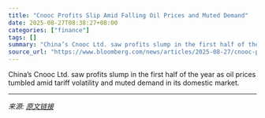 ```yaml
---
title: "Cnooc Profits Slip Amid Falling Oil Prices and Muted Demand"
date: 2025-08-27T08:38:27+08:00
categories: ["finance"]
tags: []
summary: "China’s Cnooc Ltd. saw profits slump in the first half of the year as oil prices tumbled amid tariff volatility and muted demand in its domestic market."
source_url: "https://www.bloomberg.com/news/articles/2025-08-27/cnooc-profits-slip-amid-falling-oil-prices-and-muted-demand"
---
```


China’s Cnooc Ltd. saw profits slump in the first half of the year as oil prices tumbled amid tariff volatility and muted demand in its domestic market.

---

*来源: [原文链接](https://www.bloomberg.com/news/articles/2025-08-27/cnooc-profits-slip-amid-falling-oil-prices-and-muted-demand)*
